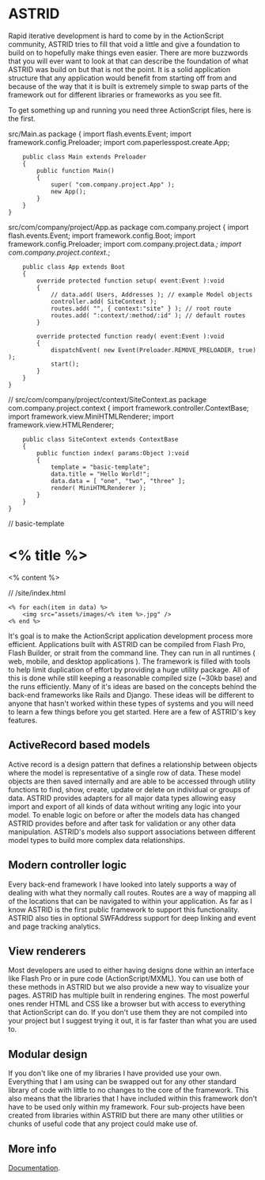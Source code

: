 ASTRID
===
Rapid iterative development is hard to come by in the ActionScript community, ASTRID tries to fill that void a little and give a foundation to build on to hopefully make things even easier. There are more buzzwords that you will ever want to look at that can describe the foundation of what ASTRID was build on but that is not the point. It is a solid application structure that any application would benefit from starting off from and because of the way that it is built is extremely simple to swap parts of the framework out for different libraries or frameworks as you see fit. 

To get something up and running you need three ActionScript files, here is the first.

src/Main.as
	package
	{
		import flash.events.Event;
		import framework.config.Preloader;
		import com.paperlesspost.create.App;

		public class Main extends Preloader
		{
			public function Main()
			{
				super( "com.company.project.App" );
				new App();
			}
		}
	}

src/com/company/project/App.as
	package com.company.project
	{
		import flash.events.Event;
		import framework.config.Boot;
		import framework.config.Preloader;
		import com.company.project.data.*;
		import com.company.project.context.*;

		public class App extends Boot
		{
			override protected function setup( event:Event ):void
			{
				// data.add( Users, Addresses ); // example Model objects
				controller.add( SiteContext ); 
				routes.add( "", { context:"site" } ); // root route
				routes.add( ":context/:method/:id" ); // default routes
			}

			override protected function ready( event:Event ):void
			{
				dispatchEvent( new Event(Preloader.REMOVE_PRELOADER, true) );
				start();
			}
		}
	}


// src/com/company/project/context/SiteContext.as
	package com.company.project.context
	{
		import framework.controller.ContextBase;
		import framework.view.MiniHTMLRenderer;
		import framework.view.HTMLRenderer;
	
		public class SiteContext extends ContextBase
		{
			public function index( params:Object ):void
			{
				template = "basic-template";
				data.title = "Hello World!";
				data.data = [ "one", "two", "three" ];
				render( MiniHTMLRenderer );
			}
		}
	}

// basic-template
	<html>
		<div id="header">
			<h1><% title %></h1>
		</div>
		<div id="content">
			<div id="left" class="side-column"></div>
			<div id="middle">
				<% content %>
			</div>
			<div id="right" class="side-column"></div>
		</div>
		<div id="footer"></div>
	</html>
	
// /site/index.html

	<% for each(item in data) %>
		<img src="assets/images/<% item %>.jpg" />
	<% end %>


It's goal is to make the ActionScript application development process more efficient. Applications built with ASTRID can be compiled from Flash Pro, Flash Builder, or strait from the command line. They can run in all runtimes ( web, mobile, and desktop applications ). The framework is filled with tools to help limit duplication of effort by providing a huge utility package. All of this is done while still keeping a reasonable compiled size (~30kb base) and the runs efficiently.
Many of it's ideas are based on the concepts behind the back-end frameworks like Rails and Django. These ideas will be different to anyone that hasn't worked within these types of systems and you will need to learn a few things before you get started. Here are a few of ASTRID's key features.



ActiveRecord based models
---
Active record is a design pattern that defines a relationship between objects where the model is representative of a single row of data. These model objects are then saved internally and are able to be accessed through utility functions to find, show, create, update or delete on individual or groups of data. ASTRID provides adapters for all major data types allowing easy import and export of all kinds of data without writing any logic into your model. To enable logic on before or after the models data has changed ASTRID provides before and after task for validation or any other data manipulation. ASTRID's models also support associations between different model types to build more complex data relationships.

Modern controller logic
---
Every back-end framework I have looked into lately supports a way of dealing with what they normally call routes. Routes are a way of mapping all of the locations that can be navigated to within your application. As far as I know ASTRID is the first public framework to support this functionality. ASTRID also ties in optional SWFAddress support for deep linking and event and page tracking analytics.

View renderers
---
Most developers are used to either having designs done within an interface like Flash Pro or in pure code (ActionScript/MXML). You can use both of these methods in ASTRID but we also provide a new way to visualize your pages. ASTRID has multiple built in rendering engines. The most powerful ones render HTML and CSS like a browser but with access to everything that ActionScript can do. If you don't use them they are not compiled into your project but I suggest trying it out, it is far faster than what you are used to.

Modular design
---
If you don't like one of my libraries I have provided use your own. Everything that I am using can be swapped out for any other standard library of code with little to no changes to the core of the framework. This also means that the libraries that I have included within this framework don't have to be used only within my framework. Four sub-projects have been created from libraries within ASTRID but there are many other utilities or chunks of useful code that any project could make use of.

More info
---
[Documentation](http://motionandcolor.com/projects/ASTRID).